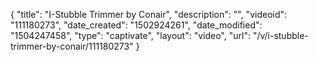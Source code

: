 {
    "title": "I-Stubble Trimmer by Conair",
    "description": "",
    "videoid": "111180273",
    "date_created": "1502924261",
    "date_modified": "1504247458",
    "type": "captivate",
    "layout": "video",
    "url": "\/v\/i-stubble-trimmer-by-conair\/111180273"
}